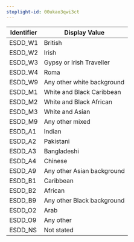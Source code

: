 ```yaml
---
stoplight-id: 00ukao3qwi3ct
---
```


Identifier  |  Display Value
------------|----------------------------
ESDD_W1     |  British
ESDD_W2     |  Irish
ESDD_W3     |  Gypsy or Irish Traveller
ESDD_W4     |  Roma
ESDD_W9     |  Any other white background
ESDD_M1     |  White and Black Caribbean
ESDD_M2     |  White and Black African
ESDD_M3     |  White and Asian
ESDD_M9     |  Any other mixed
ESDD_A1     |  Indian
ESDD_A2     |  Pakistani
ESDD_A3     |  Bangladeshi
ESDD_A4     |  Chinese
ESDD_A9     |  Any other Asian background
ESDD_B1     |  Caribbean
ESDD_B2     |  African
ESDD_B9     |  Any other Black background
ESDD_O2     |  Arab
ESDD_O9     |  Any other
ESDD_NS     |  Not stated